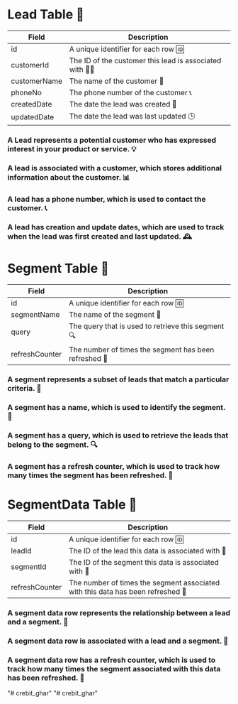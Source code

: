 # Lead Table 📝

| Field        | Description                                            |
| ------------ | ------------------------------------------------------ |
| id           | A unique identifier for each row 🆔                    |
| customerId   | The ID of the customer this lead is associated with 👨‍💼 |
| customerName | The name of the customer 💬                            |
| phoneNo      | The phone number of the customer 📞                    |
| createdDate  | The date the lead was created 📅                       |
| updatedDate  | The date the lead was last updated 🕒️                 |

### A Lead represents a potential customer who has expressed interest in your product or service. 💡

### A lead is associated with a customer, which stores additional information about the customer. 📊

### A lead has a phone number, which is used to contact the customer. 📞

### A lead has creation and update dates, which are used to track when the lead was first created and last updated. 🕰️

# Segment Table 📝

| Field          | Description                                           |
| -------------- | ----------------------------------------------------- |
| id             | A unique identifier for each row 🆔                   |
| segmentName    | The name of the segment 📝                            |
| query          | The query that is used to retrieve this segment 🔍    |
| refreshCounter | The number of times the segment has been refreshed 🔄 |

### A segment represents a subset of leads that match a particular criteria. 🤔

### A segment has a name, which is used to identify the segment. 📝

### A segment has a query, which is used to retrieve the leads that belong to the segment. 🔍

### A segment has a refresh counter, which is used to track how many times the segment has been refreshed. 🔄

# SegmentData Table 📝

| Field          | Description                                                                     |
| -------------- | ------------------------------------------------------------------------------- |
| id             | A unique identifier for each row 🆔                                             |
| leadId         | The ID of the lead this data is associated with 📝                              |
| segmentId      | The ID of the segment this data is associated with 📝                           |
| refreshCounter | The number of times the segment associated with this data has been refreshed 🔄 |

### A segment data row represents the relationship between a lead and a segment. 📝

### A segment data row is associated with a lead and a segment. 📝

### A segment data row has a refresh counter, which is used to track how many times the segment associated with this data has been refreshed. 🔄
"# crebit_ghar" 
"# crebit_ghar" 
